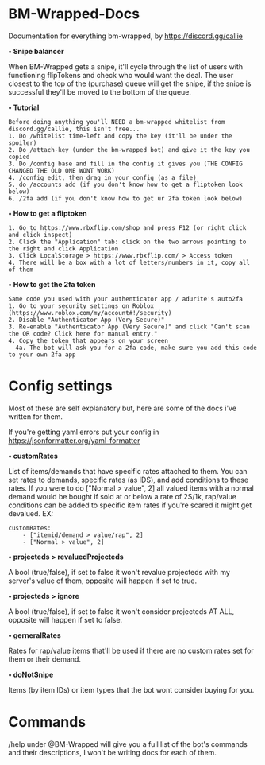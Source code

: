 # BM-Wrapped-Docs
Documentation for everything bm-wrapped, by https://discord.gg/callie

**• Snipe balancer**

When BM-Wrapped gets a snipe, it'll cycle through the list of users with functioning flipTokens and check who would want the deal. 
The user closest to the top of the (purchase) queue will get the snipe, if the snipe is successful they'll be moved to the bottom of the queue.

**• Tutorial**
```
Before doing anything you'll NEED a bm-wrapped whitelist from discord.gg/callie, this isn't free...
1. Do /whitelist time-left and copy the key (it'll be under the spoiler)
2. Do /attach-key (under the bm-wrapped bot) and give it the key you copied
3. Do /config base and fill in the config it gives you (THE CONFIG CHANGED THE OLD ONE WONT WORK)
4. /config edit, then drag in your config (as a file)
5. do /accounts add (if you don't know how to get a fliptoken look below)
6. /2fa add (if you don't know how to get ur 2fa token look below)
```

**• How to get a fliptoken**
```
1. Go to https://www.rbxflip.com/shop and press F12 (or right click and click inspect)
2. Click the "Application" tab: click on the two arrows pointing to the right and click Application 
3. Click LocalStorage > https://www.rbxflip.com/ > Access token
4. There will be a box with a lot of letters/numbers in it, copy all of them
```

**• How to get the 2fa token**
```
Same code you used with your authenticator app / adurite's auto2fa
1. Go to your security settings on Roblox (https://www.roblox.com/my/account#!/security)
2. Disable "Authenticator App (Very Secure)"
3. Re-enable "Authenticator App (Very Secure)" and click "Can't scan the QR code? Click here for manual entry."
4. Copy the token that appears on your screen
  4a. The bot will ask you for a 2fa code, make sure you add this code to your own 2fa app
```

# Config settings
Most of these are self explanatory but, here are some of the docs i've written for them.

If you're getting yaml errors put your config in https://jsonformatter.org/yaml-formatter

 **• customRates**

List of items/demands that have specific rates attached to them. You can set rates to demands, specific rates (as IDS),
and add conditions to these rates. If you were to do ["Normal > value", 2] all valued items with a normal demand would
be bought if sold at or below a rate of 2$/1k, rap/value conditions can be added to specific item rates if you're scared it might get devalued.
EX:
```
customRates:
    - ["itemid/demand > value/rap", 2]
    - ["Normal > value", 2]
```

**• projecteds > revaluedProjecteds**

A bool (true/false), if set to false it won't revalue projecteds with my server's value of them, opposite will happen if set to true.

**• projecteds > ignore**

A bool (true/false), if set to false it won't consider projecteds AT ALL, opposite will happen if set to false.

**• gerneralRates**

Rates for rap/value items that'll be used if there are no custom rates set for them or their demand.

**• doNotSnipe**

Items (by item IDs) or item types that the bot wont consider buying for you.

# Commands

/help under @BM-Wrapped will give you a full list of the bot's commands and their descriptions, I won't be writing docs for each of them.

